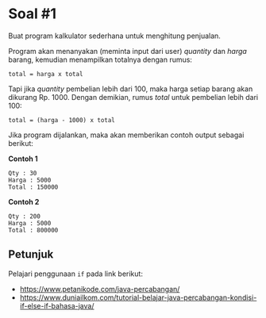# Soal #1

Buat program kalkulator sederhana untuk menghitung penjualan.

Program akan menanyakan (meminta input dari user) _quantity_ dan _harga_ barang, kemudian menampilkan totalnya dengan rumus:
```
total = harga x total
```

Tapi jika _quantity_ pembelian lebih dari 100, maka harga setiap barang akan dikurang Rp. 1000. Dengan demikian, rumus _total_ untuk pembelian lebih dari 100:
```
total = (harga - 1000) x total
```

Jika program dijalankan, maka akan memberikan contoh output sebagai berikut:

**Contoh 1**
```
Qty : 30
Harga : 5000
Total : 150000 
```

**Contoh 2**
```
Qty : 200
Harga : 5000
Total : 800000 
```

## Petunjuk
Pelajari penggunaan `if` pada link berikut:
- https://www.petanikode.com/java-percabangan/
- https://www.duniailkom.com/tutorial-belajar-java-percabangan-kondisi-if-else-if-bahasa-java/